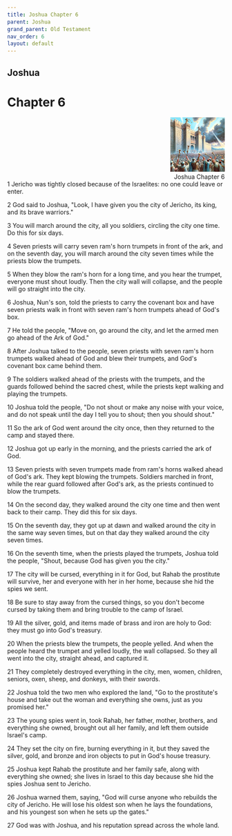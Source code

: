 ```yaml
---
title: Joshua Chapter 6
parent: Joshua
grand_parent: Old Testament
nav_order: 6
layout: default
---
```


## Joshua

# Chapter 6

<div style="clear: both; text-align: right;">
    <img src="/assets/Image/Joshua/500/6.jpg" alt="Joshua Chapter 6" class="chapter-image" style="max-width: 25%; height: auto;"/>
    <figcaption style="font-size: 14px;">Joshua Chapter 6</figcaption>
</div>
1 Jericho was tightly closed because of the Israelites: no one could leave or enter.

2 God said to Joshua, "Look, I have given you the city of Jericho, its king, and its brave warriors."

3 You will march around the city, all you soldiers, circling the city one time. Do this for six days.

4 Seven priests will carry seven ram's horn trumpets in front of the ark, and on the seventh day, you will march around the city seven times while the priests blow the trumpets.

5 When they blow the ram's horn for a long time, and you hear the trumpet, everyone must shout loudly. Then the city wall will collapse, and the people will go straight into the city.

6 Joshua, Nun's son, told the priests to carry the covenant box and have seven priests walk in front with seven ram's horn trumpets ahead of God's box.

7 He told the people, "Move on, go around the city, and let the armed men go ahead of the Ark of God."

8 After Joshua talked to the people, seven priests with seven ram's horn trumpets walked ahead of God and blew their trumpets, and God's covenant box came behind them.

9 The soldiers walked ahead of the priests with the trumpets, and the guards followed behind the sacred chest, while the priests kept walking and playing the trumpets.

10 Joshua told the people, "Do not shout or make any noise with your voice, and do not speak until the day I tell you to shout; then you should shout."

11 So the ark of God went around the city once, then they returned to the camp and stayed there.

12 Joshua got up early in the morning, and the priests carried the ark of God.

13 Seven priests with seven trumpets made from ram's horns walked ahead of God's ark. They kept blowing the trumpets. Soldiers marched in front, while the rear guard followed after God's ark, as the priests continued to blow the trumpets.

14 On the second day, they walked around the city one time and then went back to their camp. They did this for six days.

15 On the seventh day, they got up at dawn and walked around the city in the same way seven times, but on that day they walked around the city seven times.

16 On the seventh time, when the priests played the trumpets, Joshua told the people, "Shout, because God has given you the city."

17 The city will be cursed, everything in it for God, but Rahab the prostitute will survive, her and everyone with her in her home, because she hid the spies we sent.

18 Be sure to stay away from the cursed things, so you don't become cursed by taking them and bring trouble to the camp of Israel.

19 All the silver, gold, and items made of brass and iron are holy to God: they must go into God's treasury.

20 When the priests blew the trumpets, the people yelled. And when the people heard the trumpet and yelled loudly, the wall collapsed. So they all went into the city, straight ahead, and captured it.

21 They completely destroyed everything in the city, men, women, children, seniors, oxen, sheep, and donkeys, with their swords.

22 Joshua told the two men who explored the land, "Go to the prostitute's house and take out the woman and everything she owns, just as you promised her."

23 The young spies went in, took Rahab, her father, mother, brothers, and everything she owned, brought out all her family, and left them outside Israel's camp.

24 They set the city on fire, burning everything in it, but they saved the silver, gold, and bronze and iron objects to put in God's house treasury.

25 Joshua kept Rahab the prostitute and her family safe, along with everything she owned; she lives in Israel to this day because she hid the spies Joshua sent to Jericho.

26 Joshua warned them, saying, "God will curse anyone who rebuilds the city of Jericho. He will lose his oldest son when he lays the foundations, and his youngest son when he sets up the gates."

27 God was with Joshua, and his reputation spread across the whole land.


